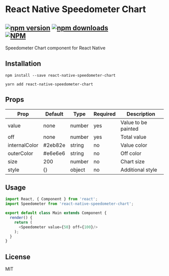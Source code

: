 # React Native Speedometer Chart
[![npm version](https://badge.fury.io/js/react-native-speedometer-chart.svg)](https://badge.fury.io/js/react-native-speedometer-chart) [![npm downloads](https://img.shields.io/npm/dt/react-native-speedometer-chart.svg)](https://npm-stat.com/charts.html?package=react-native-speedometer-chart)  
[![NPM](https://nodei.co/npm/react-native-speedometer-chart.png?downloads=true)](https://nodei.co/npm/react-native-speedometer-chart/)
---
Speedometer Chart component for React Native

## Installation

```
npm install --save react-native-speedometer-chart
```
```
yarn add react-native-speedometer-chart
```

## Props
| Prop | Default | Type | Required | Description |
| --- | --- | --- | --- | --- |
| value | none | number | yes | Value to be painted |
| off | none | number | yes | Total value |
| internalColor | #2eb82e | string | no | Value color |
| outerColor | #e6e6e6 | string | no | Off color |
| size |  200 | number | no | Chart size |
| style | {} | object | no | Additional style |

## Usage

```javascript
import React, { Component } from 'react';
import Speedometer from 'react-native-speedometer-chart';

export default class Main extends Component {
  render() {
    return (
      <Speedometer value={50} off={100}/>
    );
  }
}
```

## License
MIT
